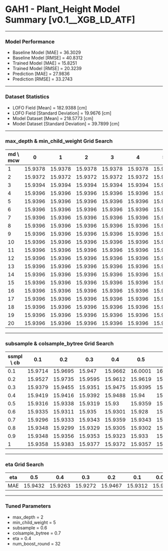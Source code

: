 # GAH1 - Plant_Height Model Summary [v0.1__XGB_LD_ATF]

***

### Model Performance

- Baseline Model [MAE] = 36.3029
- Baseline Model [RMSE] = 40.8312
- Trained Model [MAE] = 15.8251
- Trained Model [RMSE] = 20.3239
- Prediction [MAE] = 27.9836
- Prediction [RMSE] = 33.2743
***

### Dataset Statistics

- LOFO Field [Mean] = 182.9388 [cm]
- LOFO Field [Standard Deviation] = 19.9676 [cm]
- Model Dataset [Mean] = 218.5773 [cm]
- Model Dataset [Standard Deviation] = 39.7899 [cm]
***

### max_depth & min_child_weight Grid Search

|   md \ mcw |       0 |       1 |       2 |       3 |       4 |       5 |       6 |       7 |       8 |       9 |      10 |      11 |      12 |      13 |      14 |      15 |      16 |      17 |      18 |      19 |      20 |
|------------|---------|---------|---------|---------|---------|---------|---------|---------|---------|---------|---------|---------|---------|---------|---------|---------|---------|---------|---------|---------|---------|
|          1 | 15.9378 | 15.9378 | 15.9378 | 15.9378 | 15.9378 | 15.9378 | 15.9378 | 15.9378 | 15.9378 | 15.9378 | 15.9378 | 15.9378 | 15.9378 | 15.9378 | 15.9378 | 15.9378 | 15.9378 | 15.9378 | 15.9378 | 15.9378 | 15.9378 |
|          2 | 15.9372 | 15.9372 | 15.9372 | 15.9372 | 15.9372 | 15.9372 | 15.9372 | 15.9372 | 15.9372 | 15.9372 | 15.9372 | 15.9372 | 15.9372 | 15.9372 | 15.9372 | 15.9372 | 15.9372 | 15.9372 | 15.9372 | 15.9372 | 15.9372 |
|          3 | 15.9394 | 15.9394 | 15.9394 | 15.9394 | 15.9394 | 15.9394 | 15.9394 | 15.9394 | 15.9394 | 15.9394 | 15.9394 | 15.9394 | 15.9394 | 15.9394 | 15.9394 | 15.9394 | 15.9394 | 15.9394 | 15.9394 | 15.9394 | 15.9394 |
|          4 | 15.9396 | 15.9396 | 15.9396 | 15.9396 | 15.9396 | 15.9396 | 15.9396 | 15.9396 | 15.9396 | 15.9396 | 15.9396 | 15.9396 | 15.9396 | 15.9396 | 15.9396 | 15.9396 | 15.9396 | 15.9396 | 15.9396 | 15.9396 | 15.9396 |
|          5 | 15.9396 | 15.9396 | 15.9396 | 15.9396 | 15.9396 | 15.9396 | 15.9396 | 15.9396 | 15.9396 | 15.9396 | 15.9396 | 15.9396 | 15.9396 | 15.9396 | 15.9396 | 15.9396 | 15.9396 | 15.9396 | 15.9396 | 15.9396 | 15.9396 |
|          6 | 15.9396 | 15.9396 | 15.9396 | 15.9396 | 15.9396 | 15.9396 | 15.9396 | 15.9396 | 15.9396 | 15.9396 | 15.9396 | 15.9396 | 15.9396 | 15.9396 | 15.9396 | 15.9396 | 15.9396 | 15.9396 | 15.9396 | 15.9396 | 15.9396 |
|          7 | 15.9396 | 15.9396 | 15.9396 | 15.9396 | 15.9396 | 15.9396 | 15.9396 | 15.9396 | 15.9396 | 15.9396 | 15.9396 | 15.9396 | 15.9396 | 15.9396 | 15.9396 | 15.9396 | 15.9396 | 15.9396 | 15.9396 | 15.9396 | 15.9396 |
|          8 | 15.9396 | 15.9396 | 15.9396 | 15.9396 | 15.9396 | 15.9396 | 15.9396 | 15.9396 | 15.9396 | 15.9396 | 15.9396 | 15.9396 | 15.9396 | 15.9396 | 15.9396 | 15.9396 | 15.9396 | 15.9396 | 15.9396 | 15.9396 | 15.9396 |
|          9 | 15.9396 | 15.9396 | 15.9396 | 15.9396 | 15.9396 | 15.9396 | 15.9396 | 15.9396 | 15.9396 | 15.9396 | 15.9396 | 15.9396 | 15.9396 | 15.9396 | 15.9396 | 15.9396 | 15.9396 | 15.9396 | 15.9396 | 15.9396 | 15.9396 |
|         10 | 15.9396 | 15.9396 | 15.9396 | 15.9396 | 15.9396 | 15.9396 | 15.9396 | 15.9396 | 15.9396 | 15.9396 | 15.9396 | 15.9396 | 15.9396 | 15.9396 | 15.9396 | 15.9396 | 15.9396 | 15.9396 | 15.9396 | 15.9396 | 15.9396 |
|         11 | 15.9396 | 15.9396 | 15.9396 | 15.9396 | 15.9396 | 15.9396 | 15.9396 | 15.9396 | 15.9396 | 15.9396 | 15.9396 | 15.9396 | 15.9396 | 15.9396 | 15.9396 | 15.9396 | 15.9396 | 15.9396 | 15.9396 | 15.9396 | 15.9396 |
|         12 | 15.9396 | 15.9396 | 15.9396 | 15.9396 | 15.9396 | 15.9396 | 15.9396 | 15.9396 | 15.9396 | 15.9396 | 15.9396 | 15.9396 | 15.9396 | 15.9396 | 15.9396 | 15.9396 | 15.9396 | 15.9396 | 15.9396 | 15.9396 | 15.9396 |
|         13 | 15.9396 | 15.9396 | 15.9396 | 15.9396 | 15.9396 | 15.9396 | 15.9396 | 15.9396 | 15.9396 | 15.9396 | 15.9396 | 15.9396 | 15.9396 | 15.9396 | 15.9396 | 15.9396 | 15.9396 | 15.9396 | 15.9396 | 15.9396 | 15.9396 |
|         14 | 15.9396 | 15.9396 | 15.9396 | 15.9396 | 15.9396 | 15.9396 | 15.9396 | 15.9396 | 15.9396 | 15.9396 | 15.9396 | 15.9396 | 15.9396 | 15.9396 | 15.9396 | 15.9396 | 15.9396 | 15.9396 | 15.9396 | 15.9396 | 15.9396 |
|         15 | 15.9396 | 15.9396 | 15.9396 | 15.9396 | 15.9396 | 15.9396 | 15.9396 | 15.9396 | 15.9396 | 15.9396 | 15.9396 | 15.9396 | 15.9396 | 15.9396 | 15.9396 | 15.9396 | 15.9396 | 15.9396 | 15.9396 | 15.9396 | 15.9396 |
|         16 | 15.9396 | 15.9396 | 15.9396 | 15.9396 | 15.9396 | 15.9396 | 15.9396 | 15.9396 | 15.9396 | 15.9396 | 15.9396 | 15.9396 | 15.9396 | 15.9396 | 15.9396 | 15.9396 | 15.9396 | 15.9396 | 15.9396 | 15.9396 | 15.9396 |
|         17 | 15.9396 | 15.9396 | 15.9396 | 15.9396 | 15.9396 | 15.9396 | 15.9396 | 15.9396 | 15.9396 | 15.9396 | 15.9396 | 15.9396 | 15.9396 | 15.9396 | 15.9396 | 15.9396 | 15.9396 | 15.9396 | 15.9396 | 15.9396 | 15.9396 |
|         18 | 15.9396 | 15.9396 | 15.9396 | 15.9396 | 15.9396 | 15.9396 | 15.9396 | 15.9396 | 15.9396 | 15.9396 | 15.9396 | 15.9396 | 15.9396 | 15.9396 | 15.9396 | 15.9396 | 15.9396 | 15.9396 | 15.9396 | 15.9396 | 15.9396 |
|         19 | 15.9396 | 15.9396 | 15.9396 | 15.9396 | 15.9396 | 15.9396 | 15.9396 | 15.9396 | 15.9396 | 15.9396 | 15.9396 | 15.9396 | 15.9396 | 15.9396 | 15.9396 | 15.9396 | 15.9396 | 15.9396 | 15.9396 | 15.9396 | 15.9396 |
|         20 | 15.9396 | 15.9396 | 15.9396 | 15.9396 | 15.9396 | 15.9396 | 15.9396 | 15.9396 | 15.9396 | 15.9396 | 15.9396 | 15.9396 | 15.9396 | 15.9396 | 15.9396 | 15.9396 | 15.9396 | 15.9396 | 15.9396 | 15.9396 | 15.9396 |

***

### subsample & colsample_bytree Grid Search

|   ssmpl \ cb |     0.1 |     0.2 |     0.3 |     0.4 |     0.5 |     0.6 |     0.7 |     0.8 |     0.9 |     1.0 |
|--------------|---------|---------|---------|---------|---------|---------|---------|---------|---------|---------|
|          0.1 | 15.9714 | 15.9695 | 15.947  | 15.9662 | 16.0001 | 16.0044 | 16.03   | 16.016  | 15.9991 | 15.9986 |
|          0.2 | 15.9527 | 15.9735 | 15.9595 | 15.9612 | 15.9619 | 15.9573 | 15.962  | 15.9707 | 15.9498 | 15.9583 |
|          0.3 | 15.9379 | 15.9455 | 15.9351 | 15.9475 | 15.9395 | 15.9354 | 15.9365 | 15.9444 | 15.9326 | 15.9438 |
|          0.4 | 15.9419 | 15.9416 | 15.9392 | 15.9488 | 15.94   | 15.9412 | 15.946  | 15.9494 | 15.9463 | 15.9455 |
|          0.5 | 15.9316 | 15.9338 | 15.9319 | 15.93   | 15.9359 | 15.9291 | 15.9313 | 15.9317 | 15.9295 | 15.928  |
|          0.6 | 15.9335 | 15.9311 | 15.935  | 15.9301 | 15.928  | 15.9291 | 15.9272 | 15.9299 | 15.9278 | 15.9293 |
|          0.7 | 15.9296 | 15.9333 | 15.9343 | 15.9359 | 15.9343 | 15.9376 | 15.9371 | 15.9358 | 15.9366 | 15.941  |
|          0.8 | 15.9348 | 15.9299 | 15.9329 | 15.9305 | 15.9302 | 15.9336 | 15.9314 | 15.9341 | 15.935  | 15.9339 |
|          0.9 | 15.9348 | 15.9356 | 15.9353 | 15.9323 | 15.933  | 15.9345 | 15.9332 | 15.9379 | 15.9368 | 15.9367 |
|          1   | 15.9358 | 15.9383 | 15.9377 | 15.9372 | 15.9357 | 15.9369 | 15.9378 | 15.936  | 15.9357 | 15.9372 |

***

### eta Grid Search

| eta   |     0.5 |     0.4 |     0.3 |     0.2 |     0.1 |   0.01 |   0.001 |
|-------|---------|---------|---------|---------|---------|--------|---------|
| MAE   | 15.9432 | 15.9263 | 15.9272 | 15.9467 | 15.9312 | 15.938 | 80.4339 |

***

### Tuned Parameters

- max_depth = 2
- min_child_weight = 5
- subsample = 0.6
- colsample_bytree = 0.7
- eta = 0.4
- num_boost_round = 32
